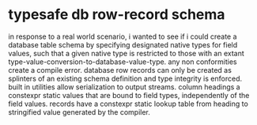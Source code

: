 # typesafe db row-record schema

in response to a real world scenario, i wanted to see if i could create a database table schema by specifying designated native types for field values, such that a given native type is restricted to those with an extant type-value-conversion-to-database-value-type. any non conformities create a compile error. database row records can only be created as splinters of an existing schema definition and type integrity is enforced. built in utilities allow serialization to output streams. column headings a constexpr static values that are bound to field types, independently of the field values. records have a constexpr static lookup table from heading to stringified value generated by the compiler.
